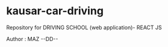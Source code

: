 # kausar-car-driving

Repository for DRIVING SCHOOL (web application)- REACT JS

Author : MAZ
--DD--
